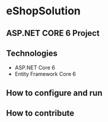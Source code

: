 # eShopSolution
## ASP.NET CORE 6 Project
## Technologies
  - ASP.NET Core 6
  -  Entity Framework Core 6
## How to configure and run
## How to contribute